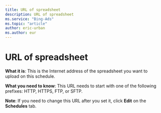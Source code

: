 ```yaml
---
title: URL of spreadsheet
description: URL of spreadsheet
ms.service: "Bing-Ads"
ms.topic: "article"
author: eric-urban
ms.author: eur
---
```


# URL of spreadsheet

**What it is**: This is the Internet address of the spreadsheet you want to upload on this schedule.

**What you need to know**: This URL needs to start with one of the following prefixes: HTTP, HTTPS, FTP, or SFTP.

**Note**: If you need to change this URL after you set it, click **Edit** on the **Schedules** tab.


